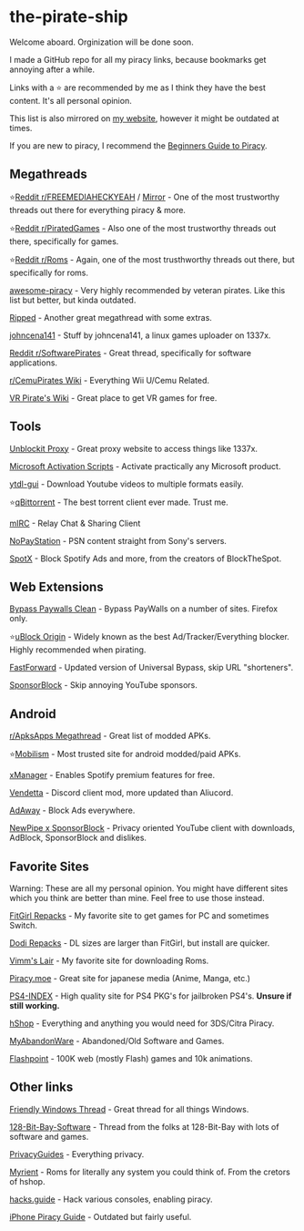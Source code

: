 # the-pirate-ship
Welcome aboard. Orginization will be done soon.

I made a GitHub repo for all my piracy links, because bookmarks get annoying after a while.

Links with a ⭐ are recommended by me as I think they have the best content. It's all personal opinion.

This list is also mirrored on [my website](https://verbes4.xyz/files/the-pirate-ship.md), however it might be outdated at times.

If you are new to piracy, I recommend the [Beginners Guide to Piracy](https://rentry.org/Piracy-BG).

## Megathreads
⭐[Reddit r/FREEMEDIAHECKYEAH](https://www.reddit.com/r/FREEMEDIAHECKYEAH/wiki/index) / [Mirror](https://fmhy.tk/) - One of the most trustworthy threads out there for everything piracy & more.

⭐[Reddit r/PiratedGames](https://rentry.co/pgames-mega-thread) - Also one of the most trustworthy threads out there, specifically for games.

⭐[Reddit r/Roms](https://r-roms.github.io/) - Again, one of the most trusthworthy threads out there, but specifically for roms.

[awesome-piracy](https://github.com/Igglybuff/awesome-piracy) - Very highly recommended by veteran pirates. Like this list but better, but kinda outdated.

[Ripped](https://ripped.guide/) - Another great megathread with some extras.

[johncena141](https://github.com/jc141x/portal) - Stuff by johncena141, a linux games uploader on 1337x.

[Reddit r/SoftwarePirates](https://rentry.org/SoftwarePirates-Megathread) - Great thread, specifically for software applications.

[r/CemuPirates Wiki](https://wiki.agilly1989.xyz/books/wiiu) - Everything Wii U/Cemu Related.

[VR Pirate's Wiki](https://wiki.vrpirates.club/en/home) - Great place to get VR games for free.

## Tools
[Unblockit Proxy](https://unblockit.blue/) - Great proxy website to access things like 1337x.

[Microsoft Activation Scripts](https://github.com/massgravel/Microsoft-Activation-Scripts) - Activate practically any Microsoft product.

[ytdl-gui](https://mrs0m30n3.github.io/youtube-dl-gui/) - Download Youtube videos to multiple formats easily.

⭐[qBittorrent](https://www.qbittorrent.org/download.php) - The best torrent client ever made. Trust me.

[mIRC](https://www.mirc.com/index.html) - Relay Chat & Sharing Client

[NoPayStation](https://nopaystation.com/) - PSN content straight from Sony's servers.

[SpotX](https://github.com/spotx-cli) - Block Spotify Ads and more, from the creators of BlockTheSpot.

## Web Extensions
[Bypass Paywalls Clean](https://gitlab.com/magnolia1234/bypass-paywalls-firefox-clean) - Bypass PayWalls on a number of sites. Firefox only.

⭐[uBlock Origin](https://github.com/gorhill/uBlock) - Widely known as the best Ad/Tracker/Everything blocker. Highly recommended when pirating.

[FastForward](https://fastforward.team/) - Updated version of Universal Bypass, skip URL "shorteners".

[SponsorBlock](https://sponsor.ajay.app/) - Skip annoying YouTube sponsors.

## Android
[r/ApksApps Megathread](https://apksapps.notion.site/apksapps/096ef38f452342ba99b4e1509a449729?v=9970360b443643789c333bd2c7180009) - Great list of modded APKs.

⭐[Mobilism](https://forum.mobilism.org/index.php) - Most trusted site for android modded/paid APKs.

[xManager](https://xmanagerapp.com/) - Enables Spotify premium features for free.

[Vendetta](https://github.com/vendetta-mod/Vendetta) - Discord client mod, more updated than Aliucord.

[AdAway](https://adaway.org/) - Block Ads everywhere.

[NewPipe x SponsorBlock](https://github.com/polymorphicshade/NewPipe) - Privacy oriented YouTube client with downloads, AdBlock, SponsorBlock and dislikes.

## Favorite Sites
Warning: These are all my personal opinion. You might have different sites which you think are better than mine. Feel free to use those instead.

[FitGirl Repacks](https://fitgirl-repacks.site/) - My favorite site to get games for PC and sometimes Switch.

[Dodi Repacks](https://dodi-repacks.site/) - DL sizes are larger than FitGirl, but install are quicker.

[Vimm's Lair](https://vimm.net/) - My favorite site for downloading Roms.

[Piracy.moe](https://piracy.moe/) - Great site for japanese media (Anime, Manga, etc.)

[PS4-INDEX](https://ps4.td-index2.workers.dev/0:/) - High quality site for PS4 PKG's for jailbroken PS4's. **Unsure if still working.**

[hShop](https://hshop.erista.me/) - Everything and anything you would need for 3DS/Citra Piracy.

[MyAbandonWare](https://www.myabandonware.com/) - Abandoned/Old Software and Games.

[Flashpoint](https://bluemaxima.org/flashpoint/) - 100K web (mostly Flash) games and 10k animations.

## Other links
[Friendly Windows Thread](https://rentry.org/fwt) - Great thread for all things Windows.

[128-Bit-Bay-Software](https://github.com/JENOVAAbsolute/128-Bit-Bay-Software) - Thread from the folks at 128-Bit-Bay with lots of software and games.

[PrivacyGuides](https://www.privacyguides.org/tools/) - Everything privacy.

[Myrient](https://myrient.erista.me/) - Roms for literally any system you could think of. From the cretors of hshop.

[hacks.guide](https://hacks.guide/) - Hack various consoles, enabling piracy.

[iPhone Piracy Guide](https://www.reddit.com/r/Piracy/comments/ajkeq2/my_little_guide_for_piracy_on_iphone/) - Outdated but fairly useful.
